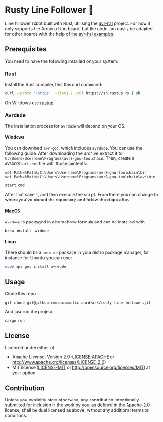Rusty Line Follower 🦀
======================
Line follower robot built with Rust, utilising the [avr-hal](https://github.com/Rahix/avr-hal-template) project. For now it only supports the Arduino Uno board, but the code can easily be adapted for other boards with the help of the [avr-hal examples](https://github.com/Rahix/avr-hal/tree/main/examples).
## Prerequisites
You need to have the following installed on your system:
### Rust
Install the Rust compiler, this this curl command:
```bash
curl --proto '=https' --tlsv1.2 -sSf https://sh.rustup.rs | sh
```
On Windows use [rustup](https://rustup.rs/).

### Avrdude
The installation process for `avrdude` will depend on your OS.

#### Windows
You can download `avr-gcc`, which includes `avrdude`.
You can use the following [guide](https://tinusaur.com/guides/avr-gcc-toolchain/).
After downloading the archive extract it to `C:\Users\Username\Programs\avr8-gnu-toolchain`.
Then, create a ```AVRGCCStart.cmd``` file with those contents:
```code
set Path=%Path%;C:\Users\Username\Programs\avr8-gnu-toolchain\bin
set Path=%Path%;C:\Users\Username\Programs\avr8-gnu-toolchain\avr\bin

start cmd
```
After that save it, and then execute the script. From there you can change to where you've cloned the repository and follow the steps after.

#### MacOS
`avrdude` is packaged in a homebrew formula and can be installed with
```
brew install avrdude
```
#### Linux
There should be a `avrdude` package in your distro package manager, for instance for Ubuntu you can use:
```bash
sudo apt-get install avrdude
```
## Usage
Clone this repo:
```
git clone git@github.com:axiomatic-aardvark/rusty-line-follower.git
```
And just run the project:
```bash
cargo run
```
## License
Licensed under either of
 - Apache License, Version 2.0
   ([LICENSE-APACHE](LICENSE-APACHE) or <http://www.apache.org/licenses/LICENSE-2.0>)
 - MIT license
   ([LICENSE-MIT](LICENSE-MIT) or <http://opensource.org/licenses/MIT>)
at your option.
## Contribution
Unless you explicitly state otherwise, any contribution intentionally submitted
for inclusion in the work by you, as defined in the Apache-2.0 license, shall
be dual licensed as above, without any additional terms or conditions.
